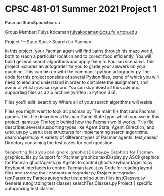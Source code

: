 # CPSC 481-01 Summer 2021 Project 1
Pacman StateSpaceSearch

Group Member:
Fulya Kocaman fulyakocaman@csu.fullerton.edu

Project 1 – State Space Search for Pacman

In this project, your Pacman agent will find paths through his maze world, both to reach a 
particular location and to collect food efficiently. You will build general search algorithms and 
apply them to Pacman scenarios.
this project includes an autograder for you to grade your answers on your machine. This can be 
run with the command:
python autograder.py
The code for this project consists of several Python files, some of which you will need to read 
and understand in order to complete the assignment, and some of which you can ignore. You 
can download all the code and supporting files as a zip archive (written in Python 3.6).

Files you'll edit:
search.py Where all of your search algorithms will reside.

Files you might want to look at:
pacman.py The main file that runs Pacman games. This file describes a Pacman Game State 
type, which you use in this project.
game.py The logic behind how the Pacman world works. This file describes several 
supporting types like Agent State, Agent, Direction, and Grid.
util.py Useful data structures for implementing search algorithms.
searchAgents.py A variety of different types of Pacman agents.
test_cases/ Directory containing the test cases for each question

Supporting files you can ignore:
graphicsDisplay.py Graphics for Pacman
graphicsUtils.py Support for Pacman graphics
textDisplay.py ASCII graphics for Pacman
ghostAgents.py Agents to control ghosts
keyboardAgents.py Keyboard interfaces to control Pacman
layout.py Code for reading layout files and storing their contents
autograder.py Project autograder
testParser.py Parses autograder test and solution files
testClasses.py General autograding test classes
searchTestClasses.py Project 1 specific autograding test classes
